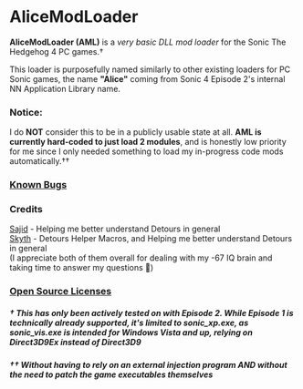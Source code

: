 # AliceModLoader
 **AliceModLoader (AML)** is a *very basic DLL mod loader* for the Sonic The Hedgehog 4 PC games.†
 
 This loader is purposefully named similarly to other existing loaders for PC Sonic games, the name **"Alice"** coming from Sonic 4 Episode 2's internal NN Application Library name.

### Notice:
 I do **NOT** consider this to be in a publicly usable state at all. **AML is currently hard-coded to just load 2 modules**,
 and is honestly low priority for me since I only needed something to load my in-progress code mods automatically.††

### [Known Bugs](https://github.com/RadiantDerg/AliceModLoader/blob/master/docs/BugList.md)
<!-- <br/><!-- Spacer boi -->

### Credits

 [Sajid](https://github.com/Sajidur78) - Helping me better understand Detours in general\
 [Skyth](https://github.com/blueskythlikesclouds) - Detours Helper Macros, and Helping me better understand Detours in general\
 (I appreciate both of them overall for dealing with my -67 IQ brain and taking time to answer my questions 🧡)

### [Open Source Licenses](https://github.com/RadiantDerg/AliceModLoader/blob/master/docs/OpenSource.md)

<h5>† This has only been actively tested on with Episode 2. While Episode 1 is technically already supported, it's limited to sonic_xp.exe, as sonic_vis.exe is intended for Windows Vista and up, relying on Direct3D9Ex instead of Direct3D9</h5>
<h5>†† Without having to rely on an external injection program AND without the need to patch the game executables themselves </h5>